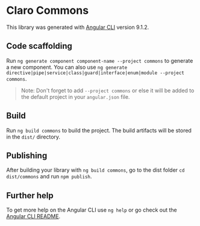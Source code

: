 # Claro Commons

This library was generated with [Angular CLI](https://github.com/angular/angular-cli) version 9.1.2.

## Code scaffolding

Run `ng generate component component-name --project commons` to generate a new component. You can also use `ng generate directive|pipe|service|class|guard|interface|enum|module --project commons`.
> Note: Don't forget to add `--project commons` or else it will be added to the default project in your `angular.json` file.

## Build

Run `ng build commons` to build the project. The build artifacts will be stored in the `dist/` directory.

## Publishing

After building your library with `ng build commons`, go to the dist folder `cd dist/commons` and run `npm publish`.

## Further help

To get more help on the Angular CLI use `ng help` or go check out the [Angular CLI README](https://github.com/angular/angular-cli/blob/master/README.md).
